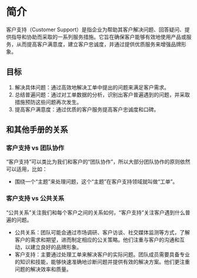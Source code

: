 # 简介

客户支持（Customer Support）是指企业为帮助其客户解决问题、回答疑问、提供指导和协助而采取的一系列服务措施。它旨在确保客户能够有效地使用产品或服务，从而提高客户满意度，建立客户忠诚度，并通过提供优质服务来增强品牌形象。

## 目标

1. 解决具体问题：通过高效地解决工单中提出的问题来满足客户需求。
2. 总结普遍问题：通过对工单数据的分析，识别出客户普遍遇到的问题，并采取措施预防这些问题再次发生。
3. 提高客户满意度：通过优质的客户服务提高客户忠诚度和口碑。

## 和其他手册的关系

### 客户支持 vs 团队协作

“客户支持”可以类比为我们和客户的“团队协作”，所以大部分团队协作的原则依然可以适用，比如：

- 围绕一个“主题”来处理问题，这个“主题”在客户支持领域就叫做“工单”。

### 客户支持 vs 公共关系

“公共关系”关注我们和每个客户之间的关系如何，“客户支持”关注客户遇到什么普遍的问题。

- 公共关系：团队可能会通过市场调研、客户访谈、社交媒体监测等方式，了解客户的需求和期望，进而制定相应的公关策略。他们注重与客户的沟通和互动，以建立良好的品牌形象。
- 客户支持：主要通过处理工单来解决客户的实际问题。团队成员需要具备专业的知识和技能，能够快速准确地诊断问题并提供有效的解决方案。他们更注重问题的解决效率和质量。


